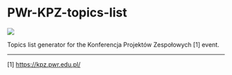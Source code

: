 PWr-KPZ-topics-list
===================

![](https://github.com/sdatko/PWr-KPZ-topics-list/workflows/CI/badge.svg)

Topics list generator for the Konferencja Projektów Zespołowych [1] event.

---

[1] https://kpz.pwr.edu.pl/
